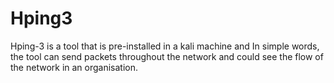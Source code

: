 # Hping3


Hping-3 is a tool that is pre-installed in a kali machine and In simple words, the tool can send packets throughout the network 
and could see the flow of the network in an organisation.
